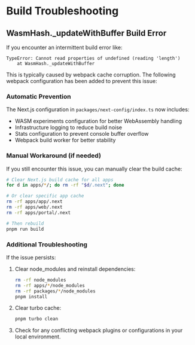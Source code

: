 # Build Troubleshooting

## WasmHash._updateWithBuffer Build Error

If you encounter an intermittent build error like:

```
TypeError: Cannot read properties of undefined (reading 'length')
    at WasmHash._updateWithBuffer
```

This is typically caused by webpack cache corruption. The following webpack configuration has been added to prevent this issue:

### Automatic Prevention

The Next.js configuration in `packages/next-config/index.ts` now includes:

- WASM experiments configuration for better WebAssembly handling
- Infrastructure logging to reduce build noise
- Stats configuration to prevent console buffer overflow
- Webpack build worker for better stability

### Manual Workaround (if needed)

If you still encounter this issue, you can manually clear the build cache:

```bash
# Clear Next.js build cache for all apps
for d in apps/*/; do rm -rf "$d/.next"; done

# Or clear specific app cache
rm -rf apps/app/.next
rm -rf apps/web/.next
rm -rf apps/portal/.next

# Then rebuild
pnpm run build
```

### Additional Troubleshooting

If the issue persists:

1. Clear node_modules and reinstall dependencies:
   ```bash
   rm -rf node_modules
   rm -rf apps/*/node_modules
   rm -rf packages/*/node_modules
   pnpm install
   ```

2. Clear turbo cache:
   ```bash
   pnpm turbo clean
   ```

3. Check for any conflicting webpack plugins or configurations in your local environment.
